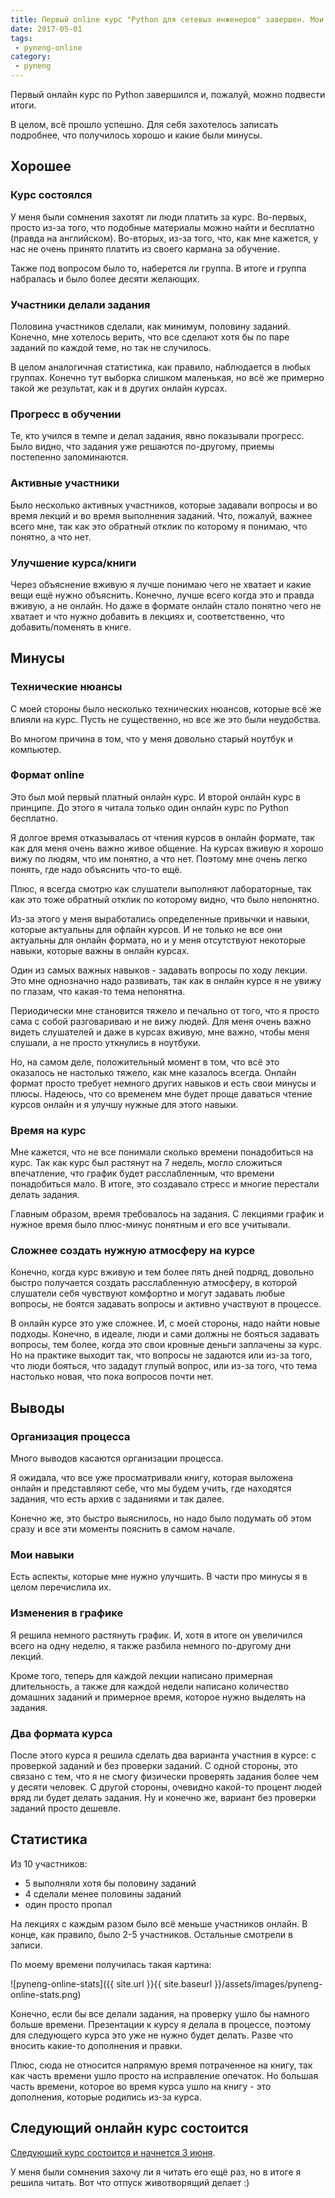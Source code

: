 ```yaml
---
title: Первый online курс "Python для сетевых инженеров" завершен. Мои выводы
date: 2017-05-01
tags:
 - pyneng-online
category:
 - pyneng
---
```


Первый онлайн курс по Python завершился и, пожалуй, можно подвести итоги.

В целом, всё прошло успешно.
Для себя захотелось записать подробнее, что получилось хорошо и какие были минусы.

## Хорошее

### Курс состоялся

У меня были сомнения захотят ли люди платить за курс.
Во-первых, просто из-за того, что подобные материалы можно найти и бесплатно (правда на английском).
Во-вторых, из-за того, что, как мне кажется, у нас не очень принято платить из своего кармана за обучение.

Также под вопросом было то, наберется ли группа.
В итоге и группа набралась и было более десяти желающих.


### Участники делали задания

Половина участников сделали, как минимум, половину заданий.
Конечно, мне хотелось верить, что все сделают хотя бы по паре заданий по каждой теме, но так не случилось.

В целом аналогичная статистика, как правило, наблюдается в любых группах.
Конечно тут выборка слишком маленькая, но всё же примерно такой же результат, как и в других онлайн курсах.

### Прогресс в обучении

Те, кто учился в темпе и делал задания, явно показывали прогресс.
Было видно, что задания уже решаются по-другому, приемы постепенно запоминаются.

### Активные участники

Было несколько активных участников, которые задавали вопросы и во время лекций и во время выполнения заданий.
Что, пожалуй, важнее всего мне, так как это обратный отклик по которому я понимаю, что понятно, а что нет.


### Улучшение курса/книги

Через объяснение вживую я лучше понимаю чего не хватает и какие вещи ещё нужно объяснить.
Конечно, лучше всего когда это и правда вживую, а не онлайн.
Но даже в формате онлайн стало понятно чего не хватает и что нужно добавить в лекциях и, соответственно, что добавить/поменять в книге.


## Минусы

### Технические нюансы

С моей стороны было несколько технических нюансов, которые всё же влияли на курс.
Пусть не существенно, но все же это были неудобства.

Во многом причина в том, что у меня довольно старый ноутбук и компьютер.

### Формат online

Это был мой первый платный онлайн курс.
И второй онлайн курс в принципе.
До этого я читала только один онлайн курс по Python бесплатно.

Я долгое время отказывалась от чтения курсов в онлайн формате, так как для меня очень важно живое общение.
На курсах вживую я хорошо вижу по людям, что им понятно, а что нет.
Поэтому мне очень легко понять, где надо объяснить что-то ещё.

Плюс, я всегда смотрю как слушатели выполняют лабораторные, так как это тоже обратный отклик по которому видно, что было непонятно.

Из-за этого у меня выработались определенные привычки и навыки, которые актуальны для офлайн курсов.
И не только не все они актуальны для онлайн формата, но и у меня отсутствуют некоторые навыки, которые важны в онлайн курсах.

Один из самых важных навыков - задавать вопросы по ходу лекции.
Это мне однозначно надо развивать, так как в онлайн курсе я не увижу по глазам, что какая-то тема непонятна.

Периодически мне становится тяжело и печально от того, что я просто сама с собой разговариваю и не вижу людей.
Для меня очень важно видеть слушателей и даже в курсах вживую, мне важно, чтобы меня слушали, а не просто уткнулись в ноутбуки.

Но, на самом деле, положительный момент в том, что всё это оказалось не настолько тяжело, как мне казалось всегда.
Онлайн формат просто требует немного других навыков и есть свои минусы и плюсы.
Надеюсь, что со временем мне будет проще даваться чтение курсов онлайн и я улучшу нужные для этого навыки.

### Время на курс

Мне кажется, что не все понимали сколько времени понадобиться на курс.
Так как курс был растянут на 7 недель, могло сложиться впечатление, что график будет расслабленным, что времени понадобиться мало.
В итоге, это создавало стресс и многие перестали делать задания.

Главным образом, время требовалось на задания.
С лекциями график и нужное время было плюс-минус понятным и его все учитывали.

### Сложнее создать нужную атмосферу на курсе

Конечно, когда курс вживую и тем более пять дней подряд, довольно быстро получается создать расслабленную атмосферу, в которой слушатели себя чувствуют комфортно и могут задавать любые вопросы, не боятся задавать вопросы и активно участвуют в процессе.

В онлайн курсе это уже сложнее.
И, с моей стороны, надо найти новые подходы.
Конечно, в идеале, люди и сами должны не бояться задавать вопросы, тем более, когда это свои кровные деньги заплачены за курс.
Но на практике выходит так, что вопросы не задаются или из-за того, что люди бояться, что зададут глупый вопрос, или из-за того, что тема настолько новая, что пока вопросов почти нет.


## Выводы

### Организация процесса

Много выводов касаются организации процесса.

Я ожидала, что все уже просматривали книгу, которая выложена онлайн и представляют себе, что мы будем учить, где находятся задания, что есть архив с заданиями и так далее.

Конечно же, это быстро выяснилось, но надо было подумать об этом сразу и все эти моменты пояснить в самом начале.

### Мои навыки

Есть аспекты, которые мне нужно улучшить.
В части про минусы я в целом перечислила их.

### Изменения в графике

Я решила немного растянуть график.
И, хотя в итоге он увеличился всего на одну неделю, я также разбила немного по-другому дни лекций.

Кроме того, теперь для каждой лекции написано примерная длительность, а также для каждой недели написано количество домашних заданий и примерное время, которое нужно выделять на задания.

### Два формата курса

После этого курса я решила сделать два варианта участния в курсе: с проверкой заданий и без проверки заданий.
С одной стороны, это связано с тем, что я не смогу физически проверять задания более чем у десяти человек.
С другой стороны, очевидно какой-то процент людей вряд ли будет делать задания.
Ну и конечно же, вариант без проверки заданий просто дешевле.


## Статистика

Из 10 участников:

* 5 выполняли хотя бы половину заданий
* 4 сделали менее половины заданий
* один просто пропал

На лекциях с каждым разом было всё меньше участников онлайн.
В конце, как правило, было 2-5 участников.
Остальные смотрели в записи.

По моему времени получилась такая картина:

![pyneng-online-stats]({{ site.url }}{{ site.baseurl }}/assets/images/pyneng-online-stats.png)

Конечно, если бы все делали задания, на проверку ушло бы намного больше времени.
Презентации к курсу я делала в процессе, поэтому для следующего курса это уже не нужно будет делать.
Разве что вносить какие-то дополнения и правки.

Плюс, сюда не относится напрямую время потраченное на книгу, так как часть времени ушло просто на исправление опечаток.
Но большая часть времени, которое во время курса ушло на книгу - это дополнения, которые родились из-за курса.

## Следующий онлайн курс состоится

[Следующий курс состоится и начнется 3 июня](https://natenka.github.io/pyneng-online/).

У меня были сомнения захочу ли я читать его ещё раз, но в итоге я решила читать.
Вот что отпуск животворящий делает :)


